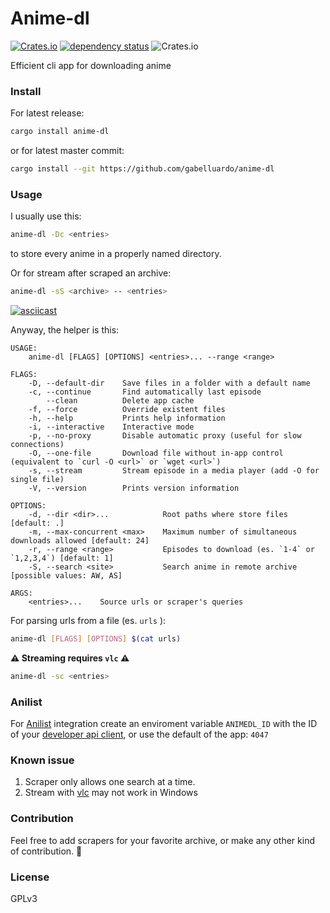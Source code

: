 # Anime-dl

[![Crates.io](https://img.shields.io/crates/v/anime-dl?color=orange)](https://crates.io/crates/anime-dl)
[![dependency status](https://deps.rs/crate/anime-dl/1.1.1/status.svg)](https://deps.rs/crate/anime-dl/1.1.1)
![Crates.io](https://img.shields.io/crates/l/anime-dl)


Efficient cli app for downloading anime

### Install

For latest release:

``` sh
cargo install anime-dl
```

or for latest master commit:

``` sh
cargo install --git https://github.com/gabelluardo/anime-dl
```

### Usage

I usually use this:

``` sh
anime-dl -Dc <entries>
```

to store every anime in a properly named directory.  

Or for stream after scraped an archive:

``` sh
anime-dl -sS <archive> -- <entries>
```

[![asciicast](https://asciinema.org/a/380142.svg)](https://asciinema.org/a/380142)

Anyway, the helper is this: 

``` 
USAGE:
    anime-dl [FLAGS] [OPTIONS] <entries>... --range <range>

FLAGS:
    -D, --default-dir    Save files in a folder with a default name
    -c, --continue       Find automatically last episode 
        --clean          Delete app cache
    -f, --force          Override existent files
    -h, --help           Prints help information
    -i, --interactive    Interactive mode
    -p, --no-proxy       Disable automatic proxy (useful for slow connections)
    -O, --one-file       Download file without in-app control (equivalent to `curl -O <url>` or `wget <url>`)
    -s, --stream         Stream episode in a media player (add -O for single file)
    -V, --version        Prints version information

OPTIONS:
    -d, --dir <dir>...            Root paths where store files [default: .]
    -m, --max-concurrent <max>    Maximum number of simultaneous downloads allowed [default: 24]
    -r, --range <range>           Episodes to download (es. `1-4` or `1,2,3,4`) [default: 1]
    -S, --search <site>           Search anime in remote archive [possible values: AW, AS]

ARGS:
    <entries>...    Source urls or scraper's queries
```

For parsing urls from a file (es. `urls` ):

``` sh
anime-dl [FLAGS] [OPTIONS] $(cat urls)
```

**⚠️ Streaming requires `vlc` ⚠️**

``` sh
anime-dl -sc <entries>
```

### Anilist 

For [Anilist](https://anilist.co) integration create an enviroment variable 
`ANIMEDL_ID` with the ID of your [developer api client](https://anilist.co/settings/developer), 
or use the default of the app: `4047`

### Known issue

1. Scraper only allows one search at a time.
2. Stream with [vlc](https://www.videolan.org/vlc/) may not work in Windows

### Contribution 

Feel free to add scrapers for your favorite archive, or make any other kind of contribution. 💪

### License

GPLv3
